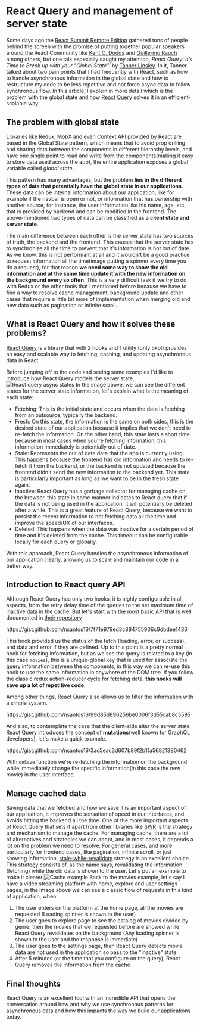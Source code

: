 # React Query and management of server state

Some days ago the [React Summit Remote Edition](https://remote.reactsummit.com/) gathered tons of people behind the screen with the promise of putting together popular speakers around the React Community like [Kent C. Dodds](https://kentcdodds.com/) and [Guillermo Rauch](https://rauchg.com/) among others, but one talk especially caught my attention, *React Query: It’s Time to Break up with your "Global State”!* by [Tanner Linsley](https://twitter.com/tannerlinsley). In it, Tanner talked about two pain points that I had frequently with React, such as how to handle asynchronous information in the global state and how to restructure my code to be less repetitive and not force async data to follow synchronous flow.
In this article, I explain in more detail which is the problem with the global state and how [React Query](https://github.com/tannerlinsley/react-query) solves it in an efficient-scalable way. 

## The problem with global state
Libraries like Redux, MobX and even Context API provided by React are based in the Global State pattern, which means that to avoid prop drilling and sharing data between the components in different hierarchy levels, and have one single point to read and write from the components(making it easy to store data used across the app), the entire application exposes a global variable called _global state_.

This pattern has many advantages, but the problem **lies in the different types of data that potentially have the global state in our applications**. These data can be internal information about our application, like for example if the navbar is open or not, or information that has ownership with another source, for instance, the user information like his name, age, etc, that is provided by backend and can be modified in the frontend. The above-mentioned two types of data can be classified as a **client state and server state**.

The main difference between each other is the server state has two sources of truth, the backend and the frontend. This causes that the server state has to synchronize all the time to prevent that it's information is not out of date. As we know, this is not performant at all and it wouldn't be a good practice to request information all the time(image putting a spinner every time you do a request), for that reason **we need some way to show the old information and at the same time update it with the new information on the background every so often**. This is a very difficult task if we try to do with Redux or the other tools that I mentioned before because we have to find a way to resolve cache management, background update and other cases that require a little bit more of implementation when merging old and new data such as pagination or infinite scroll.

## What is React Query and how it solves these problems?
[React Query](https://github.com/tannerlinsley/react-query) is a library that with 2 hooks and 1 utility (only 5kb!) provides an easy and scalable way to fetching, caching, and updating asynchronous data in React.

Before jumping off to the code and seeing some examples I'd like to introduce how React Query models the server state.
![React query async states](https://i.ibb.co/4M4bkQ8/Screen-Shot-2020-05-14-at-14-23-23.png)
In the image above, we can see the different states for the server state information, let's explain what is the meaning of each state:
- Fetching: This is the initial state and occurs when the data is fetching from an outsource, typically the backend.
- Fresh: On this state, the information is the same on both sides, this is the desired state of our application because it implies that we don't need to re-fetch the information. On the other hand, this state lasts a short time because in most cases when you're fetching information, this information immediately is potentially out of date.
- Stale: Represents the out of date data that the app is currently using. This happens because the frontend has old information and needs to re-fetch it from the backend, or the backend is not updated because the frontend didn't send the new information to the backend yet. This state is particularly important as long as we want to be in the fresh state again.
- Inactive: React Query has a garbage collector for managing cache on the browser, this state in some manner indicates to React query that if the data is not being used in the application, it will potentially be deleted after a while. This is a great feature of React Query, because we want to persist the recent information to not fetching data all the time and improve the speed/UX of our interfaces.
- Deleted: This happens when the data was inactive for a certain period of time and it's deleted from the cache. This timeout can be configurable locally for each query or globally.

With this approach, React Query handles the asynchronous information of our application clearly, allowing us to scale and maintain our code in a better way.

## Introduction to React query API
Although React Query has only two hooks, it is highly configurable in all aspects, from the retry delay time of the queries to the set maximum time of inactive data in the cache.
But let's start with the most basic API that is well documented in [their repository](https://github.com/tannerlinsley/react-query)

https://gist.github.com/nsantos16/7f71e979ed3c884755906c9dbdee1436

This hook provided us the status of the fetch (loading, error, or success), and data and error if they are defined. Up to this point is a pretty normal hook for fetching information, but as we see the query is related to a key (in this case `movies`), this is a unique-global key that is used for associate the query information between the components, in this way we can re-use this hook to use the same information in anywhere of the DOM tree. If you follow the classic redux action-reducer cycle for fetching data, **this hooks will save up a lot of repetitive code**.

Among other things, React Query also allows us to filter the information with a simple system.

https://gist.github.com/nsantos16/99d85d896256be0006f3d55cab8c5595

And also, to contemplate the case that the client-side alter the server state React Query introduces the concept of **mutations**(well known for GraphQL developers), let's make a quick example.

https://gist.github.com/nsantos16/3ac5eac3d607b89f2b11a56821390462

With `onSave` function we're re-fetching the information on the background while immediately change the specific information(in this case the new movie) in the user interface.

## Manage cached data
Saving data that we fetched and how we save it is an important aspect of our application, it improves the sensation of speed in our interfaces, and avoids hitting the backend all the time.
One of the more important aspects of React Query that sets it apart from other libraries like [SWR](https://github.com/zeit/swr) is the strategy and mechanism to manage the cache.
For managing cache, there are a lot of alternatives and strategies we can adopt, and in most cases, it depends a lot on the problem we need to resolve. For general cases, and more particularly for frontend cases, like pagination, infinite scroll, or just showing information, [stale-while-revalidate](https://web.dev/stale-while-revalidate/) strategy is an excellent choice.
This strategy consists of, as the name says, revalidating the information (fetching) while the old data is shown to the user. Let's put an example to make it clearer
![Cache example](https://i.ibb.co/X3cPjBp/Screen-Shot-2020-05-14-at-17-20-38.png)
Back to the movies example, let's say I have a video streaming platform with home, explore and user settings pages, in the image above we can see a classic flow of requests in this kind of application, when:

 1. The user enters on the platform at the home page, all the movies are requested (Loading spinner is shown to the user)
 2. The user goes to explore page to see the catalog of movies divided by genre, then the movies that we requested before are showed while React Query revalidates on the background (Any loading spinner is shown to the user and the response is immediate)
 3. The user goes to the settings page, then React Query detects movie data are not used in the application so pass to the "inactive" state
 4. After 5 minutes (or the time that you configure on the query), React Query removes the information from the cache

## Final thoughts
React Query is an excellent tool with an incredible API that opens the conversation around how and why we use synchronous patterns for asynchronous data and how this impacts the way we build our applications today.
